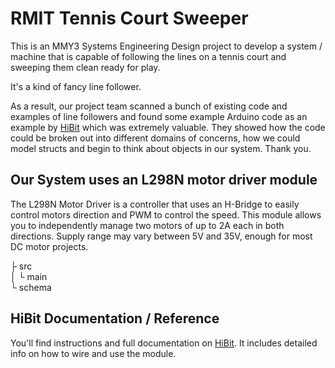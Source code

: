 # RMIT Tennis Court Sweeper

This is an MMY3 Systems Engineering Design project to develop a system / machine that is capable of following the lines on a tennis court and sweeping them clean ready for play.

It's a kind of fancy line follower.

As a result, our project team scanned a bunch of existing code and examples of line followers and found some example Arduino code as an example by [HiBit](https://www.hibit.dev) which was extremely valuable. They showed how the code could be broken out into different domains of concerns, how we could model structs and begin to think about objects in our system. Thank you.


## Our System uses an L298N motor driver module
The L298N Motor Driver is a controller that uses an H-Bridge to easily control motors direction and PWM to control the speed. This module allows you to independently manage two motors of up to 2A each in both directions. Supply range may vary between 5V and 35V, enough for most DC motor projects.   

├ src  
│  └ main  
└ schema  

## HiBit Documentation / Reference
You'll find instructions and full documentation on [HiBit](https://www.hibit.dev/posts/89/how-to-use-the-l298n-motor-driver-module). It includes detailed info on how to wire and use the module.

